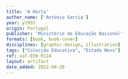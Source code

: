 ```yaml
---
title: 'A Horta'
author_name: ['António Garcia']
year: y1955
origin: Portugal
publisher: 'Ministério da Educação Nacional'
formats: [book, book-cover]
disciplines: [graphic-design, illustration]
tags: ["Colecção Educativa", "Estado Novo"]
ref: sol-030-0124
layout: artifact
date_added: 2022-09-29
---
```

